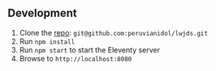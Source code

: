 ## Development

1. Clone the [repo](): `git@github.com:peruvianidol/lwjds.git`
2. Run `npm install`
3. Run `npm start` to start the Eleventy server
4. Browse to `http://localhost:8080`
